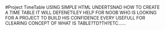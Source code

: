 #Project TimeTable USING SIMPLE HTML UNDERTSNAD HOW TO CREATE A TIME TABLE IT WILL DEFENETILEY HELP FOR NOOB WHO IS LOOKING FOR A PROJECT TO BUILD HIS CONFIDENCE EVERY USEFULL FOR CLEARING CONCEPT OF WHAT IS TABLE?TD?TH?ETC......
